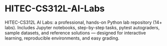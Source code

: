 # HITEC-CS312L-AI-Labs
HITEC-CS312L AI Labs: a professional, hands-on Python lab repository (14+ labs). Includes Jupyter notebooks, step-by-step tasks, pytest autograders, sample datasets, and reference solutions — designed for interactive learning, reproducible environments, and easy grading.
